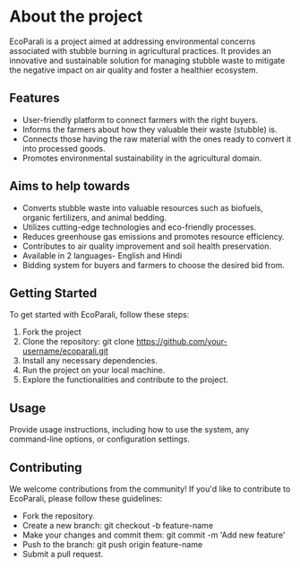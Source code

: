 # About the project

EcoParali is a project aimed at addressing environmental concerns associated with stubble burning in agricultural practices. 
It provides an innovative and sustainable solution for managing stubble waste to mitigate the negative impact on air quality and foster a healthier ecosystem.

## Features

- User-friendly platform to connect farmers with the right buyers.
- Informs the farmers about how they valuable their waste (stubble) is.
- Connects those having the raw material with the ones ready to convert it into processed goods.
- Promotes environmental sustainability in the agricultural domain.

## Aims to help towards

- Converts stubble waste into valuable resources such as biofuels, organic fertilizers, and animal bedding.
- Utilizes cutting-edge technologies and eco-friendly processes.
- Reduces greenhouse gas emissions and promotes resource efficiency.
- Contributes to air quality improvement and soil health preservation.
- Available in 2 languages- English and Hindi
- Bidding system for buyers and farmers to choose the desired bid from.

## Getting Started

To get started with EcoParali, follow these steps:

1. Fork the project
1. Clone the repository: git clone https://github.com/your-username/ecoparali.git
2. Install any necessary dependencies.
3. Run the project on your local machine.
4. Explore the functionalities and contribute to the project.

## Usage

Provide usage instructions, including how to use the system, any command-line options, or configuration settings.

## Contributing

We welcome contributions from the community! If you'd like to contribute to EcoParali, please follow these guidelines:
- Fork the repository.
- Create a new branch: git checkout -b feature-name
- Make your changes and commit them: git commit -m 'Add new feature'
- Push to the branch: git push origin feature-name
- Submit a pull request.



